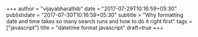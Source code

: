 +++
author = "vijayabharathib"
date = "2017-07-29T10:16:59+05:30"
publishdate = "2017-07-30T10:16:59+05:30"
subtitle = "Why formatting date and time takes so many search runs and how to do it right first"
tags = ["javascript"]
title = "datetime format javascript"
draft=true
+++
